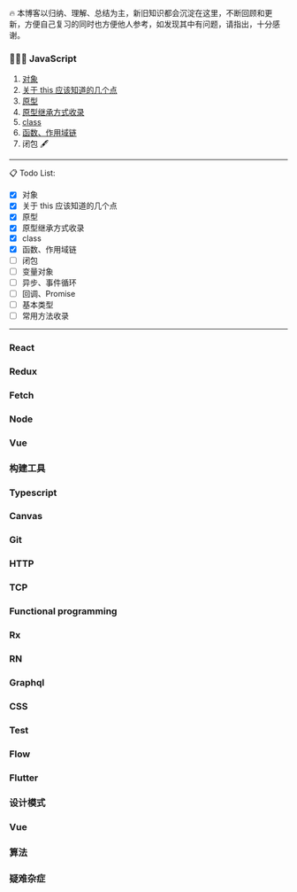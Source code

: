 🔥 本博客以归纳、理解、总结为主，新旧知识都会沉淀在这里，不断回顾和更新，方便自己复习的同时也方便他人参考，如发现其中有问题，请指出，十分感谢。

### 👨🏻‍💻 JavaScript

1. [对象](https://github.com/KaronAmI/blog/issues/20)
2. [关于 this 应该知道的几个点](https://github.com/KaronAmI/blog/issues/21)
3. [原型](https://github.com/KaronAmI/blog/issues/22)
4. [原型继承方式收录](https://github.com/KaronAmI/blog/issues/23)
5. [class](https://github.com/KaronAmI/blog/issues/24)
6. [函数、作用域链](https://github.com/KaronAmI/blog/issues/25)
7. 闭包 🖋

---

📋 Todo List:

- [x] 对象
- [x] 关于 this 应该知道的几个点
- [x] 原型
- [x] 原型继承方式收录
- [x] class
- [x] 函数、作用域链
- [ ] 闭包
- [ ] 变量对象
- [ ] 异步、事件循环
- [ ] 回调、Promise
- [ ] 基本类型
- [ ] 常用方法收录

---

### React

### Redux

### Fetch

### Node

### Vue

### 构建工具

### Typescript

### Canvas

### Git

### HTTP

### TCP

### Functional programming

### Rx

### RN

### Graphql

### CSS

### Test

### Flow

### Flutter

### 设计模式

### Vue

### 算法

### 疑难杂症
